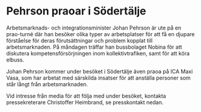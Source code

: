 # Pehrson praoar i Södertälje

Arbetsmarknads\- och integrationsminister Johan Pehrson är ute på en prao\-turné där han besöker olika typer av arbetsplatser för att få en djupare förståelse för deras förutsättningar och problem kopplat till arbetsmarknaden. På måndagen träffar han bussbolaget Nobina för att diskutera kompetensförsörjningen inom kollektivtrafiken, samt för att köra elbuss.

Johan Pehrson kommer under besöket i Södertälje även praoa på ICA Maxi Vasa, som har arbetat med särskilda insatser för att anställa personer som står långt från arbetsmarknaden.

Vid intresse från media för att följa med under besöket, kontakta pressekreterare Christoffer Heimbrand, se presskontakt nedan.
